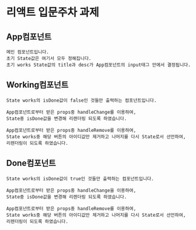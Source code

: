 # 리액트 입문주차 과제

## App컴포넌트

    메인 컴포넌트입니다.
    초기 State값은 여기서 모두 정해집니다.
    초기 works State값의 title과 desc가 App컴포넌트의 input태그 안에서 결정됩니다.

## Working컴포넌트

    State works의 isDone값이 false인 것들만 출력하는 컴포넌트입니다.

    App컴포넌트로부터 받은 props중 handleChange를 이용하여,
    State중 isDone값을 변경해 리렌더링 되도록 하였습니다.

    App컴포넌트로부터 받은 props중 handleRemove를 이용하여,
    State works중 해당 버튼의 아이디값만 제거하고 나머지를 다시 State로서 선언하여,
    리렌더링이 되도록 하였습니다.

## Done컴포넌트

    State works의 isDone값이 true인 것들만 출력하는 컴포넌트입니다.

    App컴포넌트로부터 받은 props중 handleChange을 이용하여,
    State중 isDone값을 변경해 리렌더링 되도록 하였습니다.

    App컴포넌트로부터 받은 props중 handleRemove를 이용하여,
    State works중 해당 버튼의 아이디값만 제거하고 나머지를 다시 State로서 선언하여,
    리렌더링이 되도록 하였습니다.
